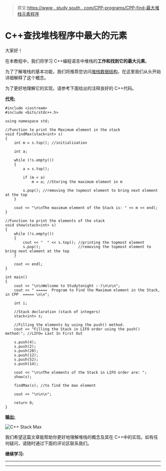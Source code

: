 > 原文:[https://www . study south . com/CPP-programs/CPP-find-最大堆栈元素程序](https://www.studytonight.com/cpp-programs/cpp-find-the-largest-element-of-the-stack-program)

# C++查找堆栈程序中最大的元素

大家好！

在本教程中，我们将学习 C++编程语言中堆栈的**工作和找到它的最大元素**。

为了了解堆栈的基本功能，我们将推荐您访问[堆栈数据结构](https://www.studytonight.com/data-structures/stack-data-structure)，在这里我们从头开始详细解释了这个概念。

为了更好地理解它的实现，请参考下面给出的注释良好的 C++代码。

<u>**代号:**</u>

```
#include <iostream>
#include <bits/stdc++.h>

using namespace std;

//Function to print the Maximum element in the stack
void findMax(stack<int> s)
{
    int m = s.top(); //initialization

    int a;

    while (!s.empty())
    {
        a = s.top();

        if (m < a)
            m = a; //Storing the maximum element in m

        s.pop(); //removing the topmost element to bring next element at the top
    }

    cout << "\n\nThe maximum element of the Stack is: " << m << endl;
}

//Function to print the elements of the stack
void show(stack<int> s)
{
    while (!s.empty())
    {
        cout << "  " << s.top(); //printing the topmost element
        s.pop();                 //removing the topmost element to bring next element at the top
    }

    cout << endl;
}

int main()
{
    cout << "\n\nWelcome to Studytonight :-)\n\n\n";
    cout << " =====  Program to Find the Maximum element in the Stack, in CPP  ===== \n\n";

    int i;

    //Stack declaration (stack of integers)
    stack<int> s;

    //Filling the elements by using the push() method.
    cout << "Filling the Stack in LIFO order using the push() method:"; //LIFO= Last In First Out

    s.push(4);
    s.push(2);
    s.push(20);
    s.push(12);
    s.push(52);
    s.push(14);

    cout << "\n\nThe elements of the Stack in LIFO order are: ";
    show(s);

    findMax(s); //to find the max element

    cout << "\n\n\n";

    return 0;
} 
```

<u>**输出:**</u>

![C++ Stack Max](../Images/79268a1117af7bcaecd9eae340b3fa65.png)

我们希望这篇文章能帮助你更好地理解堆栈的概念及其在 C++中的实现。如有任何疑问，请随时通过下面的评论区联系我们。

**继续学习:**

* * *

* * *